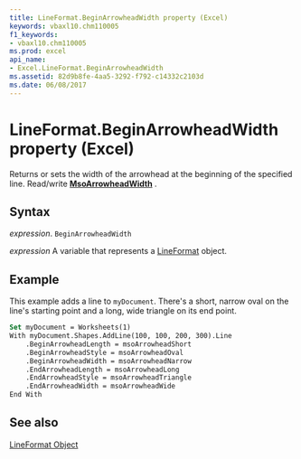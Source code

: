 ```yaml
---
title: LineFormat.BeginArrowheadWidth property (Excel)
keywords: vbaxl10.chm110005
f1_keywords:
- vbaxl10.chm110005
ms.prod: excel
api_name:
- Excel.LineFormat.BeginArrowheadWidth
ms.assetid: 82d9b8fe-4aa5-3292-f792-c14332c2103d
ms.date: 06/08/2017
---
```



# LineFormat.BeginArrowheadWidth property (Excel)

Returns or sets the width of the arrowhead at the beginning of the specified line. Read/write  **[MsoArrowheadWidth](Office.MsoArrowheadWidth.md)** .


## Syntax

 _expression_. `BeginArrowheadWidth`

 _expression_ A variable that represents a [LineFormat](Excel.LineFormat.md) object.


## Example

This example adds a line to  `myDocument`. There's a short, narrow oval on the line's starting point and a long, wide triangle on its end point.


```vb
Set myDocument = Worksheets(1) 
With myDocument.Shapes.AddLine(100, 100, 200, 300).Line 
    .BeginArrowheadLength = msoArrowheadShort 
    .BeginArrowheadStyle = msoArrowheadOval 
    .BeginArrowheadWidth = msoArrowheadNarrow 
    .EndArrowheadLength = msoArrowheadLong 
    .EndArrowheadStyle = msoArrowheadTriangle 
    .EndArrowheadWidth = msoArrowheadWide 
End With
```


## See also


[LineFormat Object](Excel.LineFormat.md)

